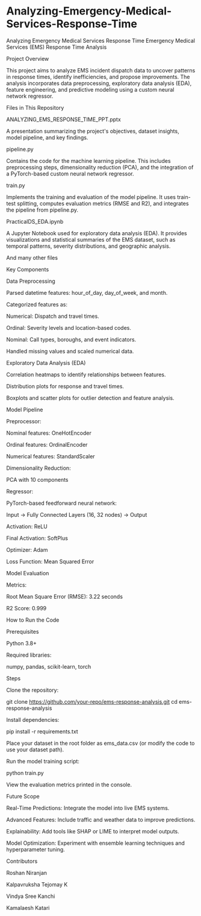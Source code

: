 # Analyzing-Emergency-Medical-Services-Response-Time
 Analyzing Emergency Medical Services Response Time
Emergency Medical Services (EMS) Response Time Analysis

Project Overview

This project aims to analyze EMS incident dispatch data to uncover patterns in response times, identify inefficiencies, and propose improvements. The analysis incorporates data preprocessing, exploratory data analysis (EDA), feature engineering, and predictive modeling using a custom neural network regressor.

Files in This Repository

ANALYZING_EMS_RESPONSE_TIME_PPT.pptx

A presentation summarizing the project's objectives, dataset insights, model pipeline, and key findings.

pipeline.py

Contains the code for the machine learning pipeline. This includes preprocessing steps, dimensionality reduction (PCA), and the integration of a PyTorch-based custom neural network regressor.

train.py

Implements the training and evaluation of the model pipeline. It uses train-test splitting, computes evaluation metrics (RMSE and R2), and integrates the pipeline from pipeline.py.

PracticalDS_EDA.ipynb

A Jupyter Notebook used for exploratory data analysis (EDA). It provides visualizations and statistical summaries of the EMS dataset, such as temporal patterns, severity distributions, and geographic analysis.

And many other files

Key Components

Data Preprocessing

Parsed datetime features: hour_of_day, day_of_week, and month.

Categorized features as:

Numerical: Dispatch and travel times.

Ordinal: Severity levels and location-based codes.

Nominal: Call types, boroughs, and event indicators.

Handled missing values and scaled numerical data.

Exploratory Data Analysis (EDA)

Correlation heatmaps to identify relationships between features.

Distribution plots for response and travel times.

Boxplots and scatter plots for outlier detection and feature analysis.

Model Pipeline

Preprocessor:

Nominal features: OneHotEncoder

Ordinal features: OrdinalEncoder

Numerical features: StandardScaler

Dimensionality Reduction:

PCA with 10 components

Regressor:

PyTorch-based feedforward neural network:

Input → Fully Connected Layers (16, 32 nodes) → Output

Activation: ReLU

Final Activation: SoftPlus

Optimizer: Adam

Loss Function: Mean Squared Error

Model Evaluation

Metrics:

Root Mean Square Error (RMSE): 3.22 seconds

R2 Score: 0.999

How to Run the Code

Prerequisites

Python 3.8+

Required libraries:

numpy, pandas, scikit-learn, torch

Steps

Clone the repository:

git clone https://github.com/your-repo/ems-response-analysis.git
cd ems-response-analysis

Install dependencies:

pip install -r requirements.txt

Place your dataset in the root folder as ems_data.csv (or modify the code to use your dataset path).

Run the model training script:

python train.py

View the evaluation metrics printed in the console.

Future Scope

Real-Time Predictions: Integrate the model into live EMS systems.

Advanced Features: Include traffic and weather data to improve predictions.

Explainability: Add tools like SHAP or LIME to interpret model outputs.

Model Optimization: Experiment with ensemble learning techniques and hyperparameter tuning.

Contributors

Roshan Niranjan

Kalpavruksha Tejomay K

Vindya Sree Kanchi

Kamalaesh Katari
